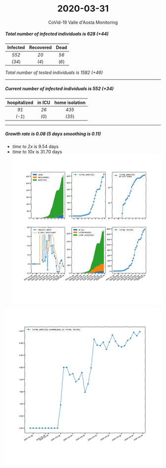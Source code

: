 <div align='center'>

# 2020-03-31
CoVid-19 Valle d'Aosta Monitoring
</div>

##### Total number of infected individuals is 628 (+44)
Infected | Recovered | Dead
:---: | :---: | :---:
*552* | *20* | *56*
*(34*) | *(4*) | (*6*)

*Total number of tested individuals is 1582 (+46)*
***
##### Current number of infected individuals is 552 (+34)
hospitalized | in ICU | home isolation
:---: | :---: | :---:
*91* |*26* |*435*
*(-1*) |*(0*) |*(35*)
***
##### Growth rate is 0.08 (5 days smoothing is 0.11)
- *time to 2x* is 9.54 days
- *time to 10x* is 31.70 days
![stats][stats]

![infected_normalized][infected_normalized]

[stats]: stats_Valled'Aosta.png
[infected_normalized]: infected_normalized_Valled'Aosta.png
